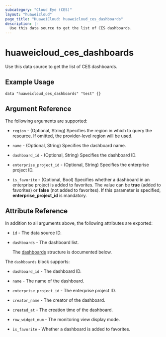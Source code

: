 ```yaml
---
subcategory: "Cloud Eye (CES)"
layout: "huaweicloud"
page_title: "HuaweiCloud: huaweicloud_ces_dashboards"
description: |-
  Use this data source to get the list of CES dashboards.
---
```


# huaweicloud_ces_dashboards

Use this data source to get the list of CES dashboards.

## Example Usage

```hcl
data "huaweicloud_ces_dashboards" "test" {}
```

## Argument Reference

The following arguments are supported:

* `region` - (Optional, String) Specifies the region in which to query the resource.
  If omitted, the provider-level region will be used.

* `name` - (Optional, String) Specifies the dashboard name.

* `dashboard_id` - (Optional, String) Specifies the dashboard ID.

* `enterprise_project_id` - (Optional, String) Specifies the enterprise project ID.

* `is_favorite` - (Optional, Bool) Specifies whether a dashboard in an enterprise project is added to favorites.
  The value can be **true** (added to favorites) or **false** (not added to favorites).
  If this parameter is specified, **enterprise_project_id** is mandatory.

## Attribute Reference

In addition to all arguments above, the following attributes are exported:

* `id` - The data source ID.

* `dashboards` - The dashboard list.

  The [dashboards](#dashboards_struct) structure is documented below.

<a name="dashboards_struct"></a>
The `dashboards` block supports:

* `dashboard_id` - The dashboard ID.

* `name` - The name of the dashboard.

* `enterprise_project_id` - The enterprise project ID.

* `creator_name` - The creator of the dashboard.

* `created_at` - The creation time of the dashboard.

* `row_widget_num` - The monitoring view display mode.

* `is_favorite` - Whether a dashboard is added to favorites.
